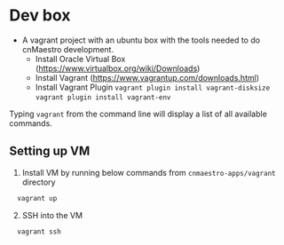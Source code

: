 # Dev box

- A vagrant project with an ubuntu box with the tools needed to do cnMaestro development.
  - Install Oracle Virtual Box (https://www.virtualbox.org/wiki/Downloads)
  - Install Vagrant (https://www.vagrantup.com/downloads.html)
  - Install Vagrant Plugin
    `vagrant plugin install vagrant-disksize`
    `vagrant plugin install vagrant-env`

Typing `vagrant` from the command line will display a list of all available commands.

## Setting up VM

1. Install VM by running below commands from `cnmaestro-apps/vagrant` directory

```bash
  vagrant up
```

2. SSH into the VM

```bash
  vagrant ssh
```
